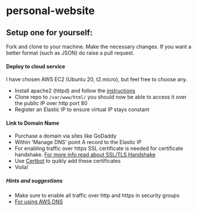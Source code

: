 # personal-website

## Setup one for yourself:

Fork and clone to your machine. Make the necessary changes. If you want a better format (such as JSON) do raise a pull request.

#### Deploy to cloud service
I have chosen AWS EC2 (Ubuntu 20, t2.micro), but feel free to choose any.

* Install apache2 (httpd) and follow the [instructions](https://ubuntu.com/tutorials/install-and-configure-apache#2-installing-apache)
* Clone repo to ``` /var/www/html/ ``` you should now be able to access it over the public IP over http port 80
* Register an Elastic IP to ensure virtual IP stays constant

#### Link to Domain Name

* Purchase a domain via sites like GoDaddy
* Within 'Manage DNS' point A record to the Elastic IP
* For enabling traffic over https SSL certificate is needed for certificate handshake. [For more info read about SSL/TLS Handshake](https://www.cloudflare.com/en-gb/learning/ssl/what-happens-in-a-tls-handshake/)
* Use [Certbot](https://certbot.eff.org/) to quikly add these certificates
* Voila!

##### Hints and suggestions

* Make sure to enable all traffic over http and https in security groups
* [For using AWS DNS](https://stackoverflow.com/questions/41366982/register-godaddy-domain-with-aws-ec2-instance)
